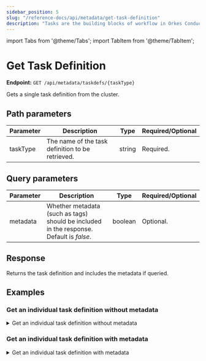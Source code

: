 ```yaml
---
sidebar_position: 5
slug: "/reference-docs/api/metadata/get-task-definition"
description: "Tasks are the building blocks of workflow in Orkes Conductor. This API is used to retrieve the individual task definition in Orkes Conductor."
---
```


import Tabs from '@theme/Tabs';
import TabItem from '@theme/TabItem';

# Get Task Definition

**Endpoint:** `GET /api/metadata/taskdefs/{taskType}`

Gets a single task definition from the cluster.

## Path parameters

| Parameter  | Description | Type | Required/Optional |
| ---------- | ----------- | ---- | ----------------- |
| taskType | The name of the task definition to be retrieved. | string | Required. | 

## Query parameters

| Parameter  | Description | Type | Required/Optional |
| ---------- | ----------- | ---- | ----------------- |
| metadata | Whether metadata (such as tags) should be included in the response. Default is _false_. | boolean | Optional. | 

## Response

Returns the task definition and includes the metadata if queried.

## Examples

### Get an individual task definition without metadata

<details><summary>Get an individual task definition without metadata</summary>

**Request**

```bash
curl -X 'GET' \
  '<YOUR-CLUSTER>/api/metadata/taskdefs/simple?metadata=false' \
  -H 'accept: */*' \
  -H 'X-Authorization: <TOKEN>'
```
**Response**

```json
{
  "createTime": 1736398189156,
  "updateTime": 1736398211995,
  "createdBy": "john.doe@acme.com",
  "updatedBy": "john.doe@acme.com",
  "name": "simple",
  "description": "test",
  "retryCount": 3,
  "timeoutSeconds": 3600,
  "inputKeys": [],
  "outputKeys": [
    "someOutputParameter"
  ],
  "timeoutPolicy": "TIME_OUT_WF",
  "retryLogic": "FIXED",
  "retryDelaySeconds": 60,
  "responseTimeoutSeconds": 600,
  "concurrentExecLimit": 0,
  "inputTemplate": {},
  "rateLimitPerFrequency": 0,
  "rateLimitFrequencyInSeconds": 1,
  "ownerEmail": "john.doe@acme.com",
  "pollTimeoutSeconds": 3600,
  "backoffScaleFactor": 1,
  "totalTimeoutSeconds": 0,
  "enforceSchema": false
}
```
</details>

### Get an individual task definition with metadata

<details><summary>Get an individual task definition with metadata</summary>

**Request**

```bash
curl -X 'GET' \
  'https://<YOUR-CLUSTER>/api/metadata/taskdefs/simple?metadata=true' \
  -H 'accept: */*' \
  -H 'X-Authorization: <TOKEN>'
```
**Response**

```json
{
  "createTime": 1736398189156,
  "updateTime": 1736398211995,
  "createdBy": "john.doe@acme.com",
  "updatedBy": "john.doe@acme.com",
  "name": "simple",
  "description": "test",
  "retryCount": 3,
  "timeoutSeconds": 3600,
  "inputKeys": [],
  "outputKeys": [
    "someOutputParameter"
  ],
  "timeoutPolicy": "TIME_OUT_WF",
  "retryLogic": "FIXED",
  "retryDelaySeconds": 60,
  "responseTimeoutSeconds": 600,
  "concurrentExecLimit": 0,
  "inputTemplate": {},
  "rateLimitPerFrequency": 0,
  "rateLimitFrequencyInSeconds": 1,
  "ownerEmail": "john.doe@acme.com",
  "pollTimeoutSeconds": 3600,
  "backoffScaleFactor": 1,
  "totalTimeoutSeconds": 0,
  "enforceSchema": false,
  "overwriteTags": true,
  "tags": []
}
```
</details>